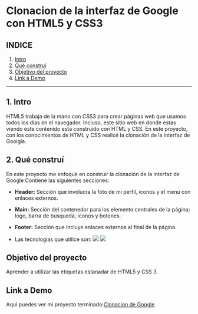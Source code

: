 # Clonacion de la interfaz de Google con HTML5 y CSS3

## **INDICE**

1. [Intro](#)
2. [Qué construí](#)
3. [Objetivo del proyecto](#)
4. [Link a Demo](#)

****

## 1. Intro
HTML5 trabaja de la mano con CSS3 para crear páginas web que usamos todos los dias en el navegador. Incluso, este sitio web en donde estas viendo este contenido esta construido con HTML y CSS. En este proyecto, con los conocimientos de HTML y CSS realicé la clonación de la interfaz de Goolgle.

## 2. Qué construí
En este proyecto me enfoquè en construir la clonación de la interfaz de Google
Contiene las siguientes secciones:

* **Header:** Sección que involucra la foto de mi perfil, iconos y el menu con enlaces externos.

* **Main:** Sección del contenedor para los elemento centrales de la página; logo, barra de busqueda, iconos y botones.
  
* **Footer:** Sección que incluye enlaces externos al final de la página.

* Las tecnologias que utilice son:
  <img src="https://img.shields.io/badge/CSS3-1572B6?style=for-the-badge&logo=css3&logoColor=white" />
  <img src="https://img.shields.io/badge/HTML5-E34F26?style=for-the-badge&logo=html5&logoColor=white" />

## Objetivo del proyecto
Aprender a utilizar las etiquetas estanadar de HTML5 y CSS 3.

## Link a Demo
Aqui puedes ver mi proyecto terminado:[Clonacion de Google](https://cl0nde-google-tawny.vercel.app/)
